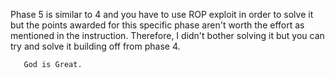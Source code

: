 Phase 5 is similar to 4 and you have to use ROP exploit in order to solve it but the points awarded for this specific phase aren't worth
the effort as mentioned in the instruction. Therefore, I didn't bother solving it but you can try and solve it building off from phase 4.


       God is Great.
